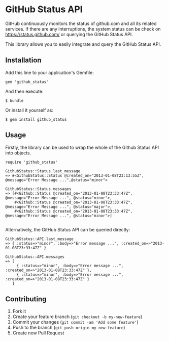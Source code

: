 # GitHub Status API

GitHub continuously monitors the status of github.com and all its related services. If there are any interruptions, the system status can be check on https://status.github.com/
or querying the GitHub Status API.

This library allows you to easily integrate and query the GitHub Status API.

## Installation

Add this line to your application's Gemfile:

    gem 'github_status'

And then execute:

    $ bundle

Or install it yourself as:

    $ gem install github_status

## Usage
Firstly, the library can be used to wrap the whole of the Github Status API into objects.

```
require 'github_status'

GithubStatus::Status.last_message
=> #<GithubStatus::Status @created_on="2013-01-08T23:13:55Z", @message="Error Message ...",@status="minor">

GithubStatus::Status.messages
=> [#<Github::Status @created_on="2013-01-08T23:33:47Z", @message="Error Message ...", @status="minor">,
    #<Github::Status @created_on="2013-01-08T23:33:47Z", @message="Error Message ...", @status="major">,
    #<Github::Status @created_on="2013-01-08T23:33:47Z", @message="Error Message ...", @status="minor">]
 
```

Alternatively, the GitHub Status API can be queried directly:

```
GithubStatus::API.last_message
=> { :status=>"minor", :body=>"Error message ...", :created_on=>"2013-01-08T23:33:47Z" }

GithubStatus::API.messages
=> [
     { :status=>"minor", :body=>"Error message ...", :created_on=>"2013-01-08T23:33:47Z" },
     { :status=>"minor", :body=>"Error message ...", :created_on=>"2013-01-08T23:33:47Z" }
   ]
```


## Contributing

1. Fork it
2. Create your feature branch (`git checkout -b my-new-feature`)
3. Commit your changes (`git commit -am 'Add some feature'`)
4. Push to the branch (`git push origin my-new-feature`)
5. Create new Pull Request
